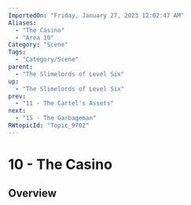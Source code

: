 ```yaml
---
ImportedOn: "Friday, January 27, 2023 12:02:47 AM"
Aliases:
  - "The Casino"
  - "Area 10"
Category: "Scene"
Tags:
  - "Category/Scene"
parent:
  - "The Slimelords of Level Six"
up:
  - "The Slimelords of Level Six"
prev:
  - "11 - The Cartel's Assets"
next:
  - "15 - The Garbageman"
RWtopicId: "Topic_9702"
---
```

# 10 - The Casino
## Overview

